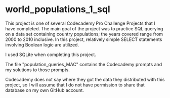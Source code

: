 # world_populations_1_sql

This project is one of several Codecademy Pro Challenge Projects that I have completed. The main goal of the project was to practice SQL querying on a data set containing country populations; the years covered range from 2000 to 2010 inclusive. In this project, relatively simple SELECT statements involving Boolean logic are utilized. 

I used SQLite when completing this project.

The file "population_queries_MAC" contains the Codecademy prompts and my solutions to those prompts. 

Codecademy does not say where they got the data they distributed with this project, so I will assume that I do not have permission to share that database on my own GitHub account. 
